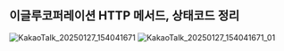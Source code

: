 ## 이글루코퍼레이션 HTTP 메서드, 상태코드 정리
![KakaoTalk_20250127_154041671](https://github.com/user-attachments/assets/cf7a36ae-2f88-4125-b14e-d1d46abdfb15)
![KakaoTalk_20250127_154041671_01](https://github.com/user-attachments/assets/1456f0b2-9e09-49f1-9471-0b661b701fcd)


